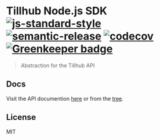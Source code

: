 # Tillhub Node.js SDK [![js-standard-style](https://img.shields.io/badge/code%20style-standard-brightgreen.svg)](http://standardjs.com) [![semantic-release](https://img.shields.io/badge/%20%20%F0%9F%93%A6%F0%9F%9A%80-semantic--release-e10079.svg)](https://github.com/semantic-release/semantic-release) [![codecov](https://codecov.io/gh/tillhub/tillhub-sdk-node/branch/master/graph/badge.svg)](https://codecov.io/gh/tillhub/tillhub-sdk-node) [![Greenkeeper badge](https://badges.greenkeeper.io/tillhub/tillhub-sdk-node.svg)](https://greenkeeper.io/)

> Abstraction for the Tillhub API

## Docs

Visit the API documention [here](https://tillhub.github.io/tillhub-sdk-node/) or from the [tree](https://github.com/tillhub/tillhub-sdk-node/blob/master/API.md).

## License

MIT
